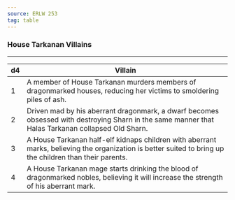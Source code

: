 ```yaml
---
source: ERLW 253
tag: table
---
```


### House Tarkanan Villains
---
|d4|Villain|
|----|------------|
|1|A member of House Tarkanan murders members of dragonmarked houses, reducing her victims to smoldering piles of ash.|
|2|Driven mad by his aberrant dragonmark, a dwarf becomes obsessed with destroying Sharn in the same manner that Halas Tarkanan collapsed Old Sharn.|
|3|A House Tarkanan half-elf kidnaps children with aberrant marks, believing the organization is better suited to bring up the children than their parents.|
|4|A House Tarkanan mage starts drinking the blood of dragonmarked nobles, believing it will increase the strength of his aberrant mark.|
